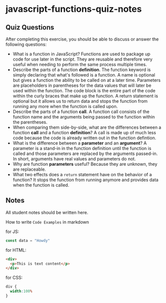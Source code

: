 # javascript-functions-quiz-notes

## Quiz Questions

After completing this exercise, you should be able to discuss or answer the following questions:

- What is a function in JavaScript?
Functions are used to package up code for use later in the script. They are reusable and therefore very useful when needing to perform the same process multiple times.
- Describe the parts of a function **definition**.
The function keyword is simply declaring that what's followed is a function.
A name is optional but gives a function the ability to be called on at a later time.
Parameters are placeholders in parentheses for the data values that will later be used within the function.
The code block is the entire part of the code within the curly braces that make up the function.
A return statement is optional but it allows us to return data and stops the function from running any more when the function is called upon.
- Describe the parts of a function **call**.
A function call consists of the function name and the arguments being passed to the function within the parentheses.
- When comparing them side-by-side, what are the differences between a function **call** and a function **definition**?
A call is made up of much less code because the code is already written out in the function defintion.
- What is the difference between a **parameter** and an **argument**?
A parameter is a stand-in in the function definition until the function is called and those parameters are replaced by the arguments passed-in. In short, arguments have real values and parameters do not.
- Why are function **parameters** useful?
Because they are unknown, they are replaceable.
- What two effects does a `return` statement have on the behavior of a function?
It stops the function from running anymore and provides data when the function is called.

## Notes

All student notes should be written here.


How to write `Code Examples` in markdown

for JS:
```javascript
const data = "Howdy"
```

for HTML:
```html
<div>
  <p>This is text content</p>
</div>
```

for CSS:
```css
div {
  width:100%
}
```
